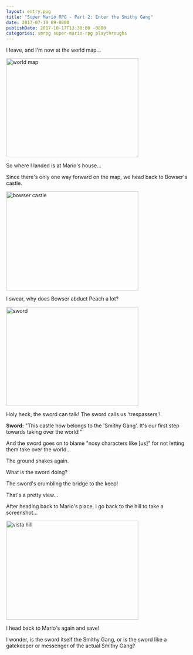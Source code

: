 ```yaml
---
layout: entry.pug
title: "Super Mario RPG - Part 2: Enter the Smithy Gang"
date: 2017-07-19 09-0800
publishDate: 2017-10-17T13:30:00 -0800
categories: smrpg super-mario-rpg playthroughs
---
```


I leave, and I'm now at the world map...

<img src="http://i.imgur.com/n67P72n.png" alt="world map" width="360" height="270" id="liveblog" />

So where I landed is at Mario's house...

Since there's only one way forward on the map, we head back to Bowser's castle.

<img src="http://i.imgur.com/iQ4sZ2g.png" alt="bowser castle" width="360" height="270" id="liveblog" />

I swear, why does Bowser abduct Peach a lot?

<img src="http://i.imgur.com/ym4XjPG.png" alt="sword" width="360" height="270" id="liveblog" />

Holy heck, the sword can talk! The sword calls us 'trespassers'!

**Sword:** "This castle now belongs to the 'Smithy Gang'. It's our first step towards taking over the world!"

And the sword goes on to blame "nosy characters like [us]" for not letting them take over the world...

The ground shakes again.

What is the sword doing?

The sword's crumbling the bridge to the keep!

That's a pretty view...

After heading back to Mario's place, I go back to the hill to take a screenshot...

<img src="http://i.imgur.com/hw5E4h5.png" alt="vista hill" width="360" height="270" id="liveblog" />

I head back to Mario's again and save!

I wonder, is the sword itself the Smithy Gang, or is the sword like a gatekeeper or messenger of the actual Smithy Gang?
